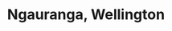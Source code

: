 ---
title: Ngauranga, Wellington
url: /ngauranga-wellington/
latitude: -41.243
longitude: 174.814
---